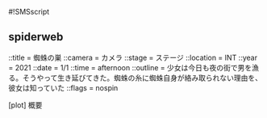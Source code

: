 #!SMSscript

## spiderweb

::title = 蜘蛛の巣
::camera = カメラ
::stage = ステージ
::location = INT
::year = 2021
::date = 1/1
::time = afternoon
::outline = 少女は今日も夜の街で男を漁る。そうやって生き延びてきた。蜘蛛の糸に蜘蛛自身が絡み取られない理由を、彼女は知っていた
::flags = nospin

[plot]
概要

